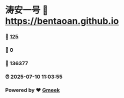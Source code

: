 # 涛安一号 :link: https://bentaoan.github.io 
### :page_facing_up: [125](https://bentaoan.github.io/tag.html) 
### :speech_balloon: 0 
### :hibiscus: 136377 
### :alarm_clock: 2025-07-10 11:03:55 
### Powered by :heart: [Gmeek](https://github.com/Meekdai/Gmeek)
